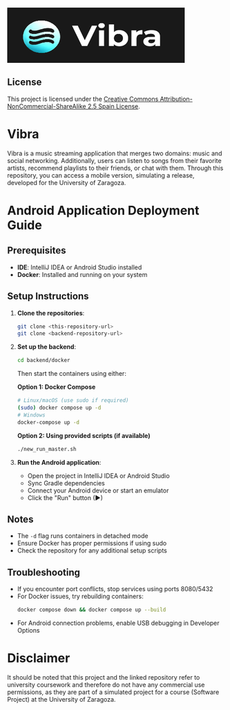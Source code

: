 ![Banner](app/src/main/res/drawable/banner.png)
## License
This project is licensed under the [Creative Commons Attribution-NonCommercial-ShareAlike 2.5 Spain License](https://creativecommons.org/licenses/by-nc-sa/2.5/es/).

# Vibra
Vibra is a music streaming application that merges two domains: music and social networking. Additionally, users can listen to songs from their favorite artists, recommend playlists to their friends, or chat with them. Through this repository, you can access a mobile version, simulating a release, developed for the University of Zaragoza.

# Android Application Deployment Guide

## Prerequisites
- **IDE**: IntelliJ IDEA or Android Studio installed
- **Docker**: Installed and running on your system

## Setup Instructions

1. **Clone the repositories**:
   ```bash
   git clone <this-repository-url>
   git clone <backend-repository-url>
   ```

2. **Set up the backend**:
   ```bash
   cd backend/docker
   ```
   Then start the containers using either:

   **Option 1: Docker Compose**
   ```bash
   # Linux/macOS (use sudo if required)
   (sudo) docker compose up -d
   # Windows
   docker-compose up -d
   ```

   **Option 2: Using provided scripts (if available)**
   ```bash
   ./new_run_master.sh
   ```

3. **Run the Android application**:
   - Open the project in IntelliJ IDEA or Android Studio
   - Sync Gradle dependencies
   - Connect your Android device or start an emulator
   - Click the "Run" button (▶)

## Notes
- The `-d` flag runs containers in detached mode
- Ensure Docker has proper permissions if using sudo
- Check the repository for any additional setup scripts

## Troubleshooting
- If you encounter port conflicts, stop services using ports 8080/5432
- For Docker issues, try rebuilding containers:
  ```bash
  docker compose down && docker compose up --build
  ```
- For Android connection problems, enable USB debugging in Developer Options

# Disclaimer

It should be noted that this project and the linked repository refer to university coursework and therefore do not have any commercial use permissions, as they are part of a simulated project for a course (Software Project) at the University of Zaragoza.

